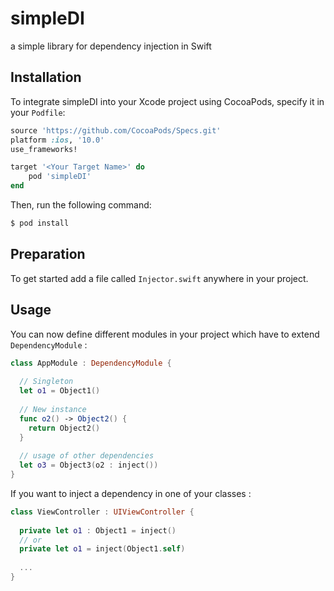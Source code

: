 # simpleDI
a simple library for dependency injection in Swift

## Installation

To integrate simpleDI into your Xcode project using CocoaPods, specify it in your `Podfile`:

```ruby
source 'https://github.com/CocoaPods/Specs.git'
platform :ios, '10.0'
use_frameworks!

target '<Your Target Name>' do
    pod 'simpleDI'
end
```

Then, run the following command:

```bash
$ pod install
```

## Preparation

To get started add a file called `Injector.swift` anywhere in your project.

## Usage

You can now define different modules in your project which have to extend `DependencyModule` :

```swift
class AppModule : DependencyModule {
  
  // Singleton
  let o1 = Object1()
  
  // New instance
  func o2() -> Object2() {
    return Object2()
  }
  
  // usage of other dependencies
  let o3 = Object3(o2 : inject())
}
```

If you want to inject a dependency in one of your classes : 


```swift
class ViewController : UIViewController {
  
  private let o1 : Object1 = inject()
  // or
  private let o1 = inject(Object1.self)
  
  ...
}
```

